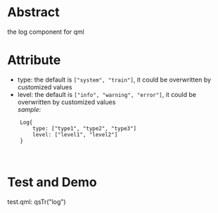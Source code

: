 # Abstract
the log component for qml  

# Attribute
* type: the default is `["system", "train"]`, it could be overwritten by customized values  
* level: the default is `["info", "warning", "error"]`, it could be overwritten by customized values  
_sample_:
```
    Log{
        type: ["type1", "type2", "type3"]
        level: ["level1", "level2"]
    }
```  
</br>

# Test and Demo
test.qml: qsTr("log")  
</br>